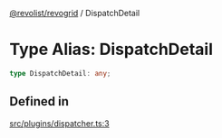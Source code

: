 [@revolist/revogrid](README.md) / DispatchDetail

# Type Alias: DispatchDetail

```ts
type DispatchDetail: any;
```

## Defined in

[src/plugins/dispatcher.ts:3](https://github.com/revolist/revogrid/blob/b237f8e2bf171382439be1d1cad91b20987b8302/src/plugins/dispatcher.ts#L3)
